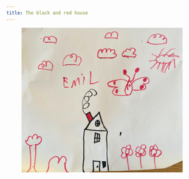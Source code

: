 ```yaml
---
title: The black and red house
---
```

<figure class="hero">
<img src="/img/emil-drawing/IMG_3239.jpg" alt="A house drawn with black felt tip pen. The chimney is drawn with a red felt tip pin and so are the clouds, the sun, the flowers, and a big butterfly.">
</figure>